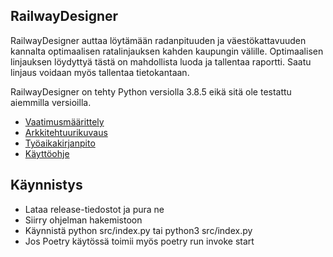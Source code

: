 ## RailwayDesigner

RailwayDesigner auttaa löytämään radanpituuden ja väestökattavuuden kannalta optimaalisen ratalinjauksen kahden kaupungin välille. Optimaalisen linjauksen löydyttyä tästä on mahdollista luoda ja tallentaa raportti. Saatu linjaus voidaan myös tallentaa tietokantaan.

RailwayDesigner on tehty Python versiolla 3.8.5 eikä sitä ole testattu aiemmilla versioilla.


- [Vaatimusmäärittely](./Dokumentaatio/vaatimusmäärittely.md)
- [Arkkitehtuurikuvaus](./Dokumentaatio/arkkitehtuuri.md)
- [Työaikakirjanpito](./Dokumentaatio/työaikakirjanpito.md)
- [Käyttöohje](./Dokumentaatio/kayttoohje.md)

## Käynnistys

- Lataa release-tiedostot ja pura ne
- Siirry ohjelman hakemistoon
- Käynnistä python src/index.py tai python3 src/index.py
- Jos Poetry käytössä toimii myös poetry run invoke start
